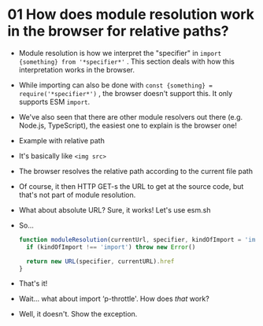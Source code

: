 # 01 How does module resolution work in the browser for relative paths?

- Module resolution is how we interpret the "specifier" in `import {something} from '*specifier*'` . This section deals with how this interpretation works in the browser.
- While importing can also be done with `const {something} = require('*specifier*')` , the browser doesn't support this. It only supports ESM `import`.
- We've also seen that there are other module resolvers out there (e.g. Node.js, TypeScript), the easiest one to explain is the browser one!
- Example with relative path
- It's basically like `<img src>`
- The browser resolves the relative path according to the current file path
- Of course, it then HTTP GET-s the URL to get at the source code, but that's not part of module resolution.
- What about absolute URL? Sure, it works! Let's use esm.sh
- So...

  ```jsx
  function moduleResolution(currentUrl, specifier, kindOfImport = 'import') {
    if (kindOfImport !== 'import') throw new Error()

    return new URL(specifier, currentURL).href
  }
  ```

- That's it!
- Wait... what about import ‘p-throttle'. How does _that_ work?
- Well, it doesn't. Show the exception.

